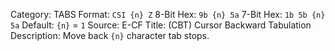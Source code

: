 Category: TABS
Format: `CSI {n} Z`
8-Bit Hex: `9b {n} 5a`
7-Bit Hex: `1b 5b {n} 5a`
Default: `{n}` = `1`
Source: E-CF
Title: (CBT) Cursor Backward Tabulation
Description: Move back `{n}` character tab stops.
